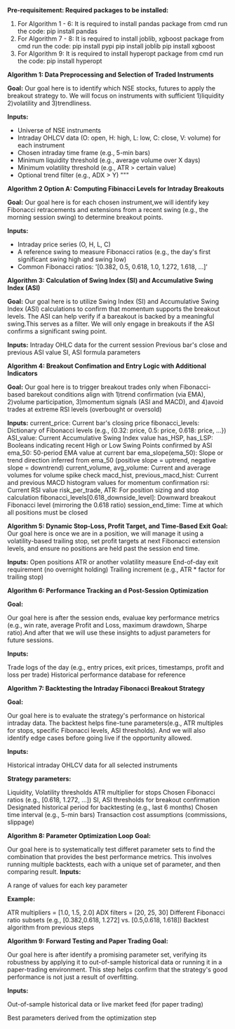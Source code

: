 **Pre-requisitement: Required packages to be installed:**
1. For Algorithm 1 - 6: It is required to install pandas package
from cmd run the code: pip install pandas
2. For Algorithm 7 - 8: It is required to install joblib, xgboost package
from cmd run the code:
  pip install pypi
  pip install joblib
  pip install xgboost
3. For Algorithm 9: It is required to install hyperopt package
from cmd run the code:
  pip install hyperopt

**Algorithm 1: Data Preprocessing and Selection of Traded Instruments**

**Goal:** Our goal here is to identify which NSE stocks, futures to apply the breakout strategy to. We will focus on instruments with sufficient 1)liquidity 2)volatility and 3)trendliness.

**Inputs:**
- Universe of NSE instruments
- Intraday OHLCV data (O: open, H: high, L: low, C: close, V: volume) for each instrument
- Chosen intraday time frame (e.g., 5-min bars)
- Minimum liquidity threshold (e.g., average volume over X days)
- Minimum volatility threshold (e.g., ATR > certain value)
- Optional trend filter (e.g., ADX > Y)
"""

**Algorithm 2 Option A: Computing Fibinacci Levels for Intraday Breakouts**

**Goal:** Our goal here is for each chosen instrument,we will identify key Fibonacci retracements and extensions from a recent swing (e.g., the morning session swing) to determine breakout points.
 
**Inputs:**
- Intraday price series (O, H, L, C)
- A reference swing to measure Fibonacci ratios (e.g., the day's first significant swing high and swing low)
- Common Fibonacci ratios: '[0.382, 0.5, 0.618, 1.0, 1.272, 1.618, ...]'

**Algorithm 3: Calculation of Swing Index (SI) and Accumulative Swing Index (ASI)**

**Goal:** Our goal here is to utilize Swing Index (SI) and Accumulative Swing Index (ASI) calculations to confirm that momentum supports the breakout levels. The ASI can help verify if a bareakout is backed by a meaningful swing.This serves as a filter. We will only engage in breakouts if the ASI confirms a significant swing point.

**Inputs:**
Intraday OHLC data for the current session
Previous bar's close and previous ASI value
SI, ASI formula parameters

**Algorithm 4: Breakout Confimation and Entry Logic with Additional Indicators**

**Goal:**
Our goal here is to trigger breakout trades only when Fibonacci-based barekout conditions align with 1)trend confirmation (via EMA), 2)volume participation, 3)momentum signals (ASI and MACD), and 4)avoid trades at extreme RSI levels (overbought or oversold)

**Inputs:**
current_price: Current bar's closing price
fibonacci_levels: Dictionary of Fibonacci levels (e.g., {0.32: price, 0.5: price, 0.618: price, ...})
ASI_value: Current Accumulative Swing Index value
has_HSP, has_LSP: Booleans indicating recent High or Low Swing Points confirmed by ASI
ema_50: 50-period EMA value at current bar
ema_slope(ema_50): Slope or trend direction inferred from ema_50 (positive slope = uptrend, negative slope = downtrend)
current_volume, avg_volume: Current and average volumes for volume spike check
macd_hist, previous_macd_hist: Current and previous MACD histogram values for momentum confirmation
rsi: Current RSI value
risk_per_trade, ATR: For position sizing and stop calculation
fibonacci_levels[0.618_downside_level]: Downward breakout Fibonacci level (mirroring the 0.618 ratio)
session_end_time: Time at which all positions must be closed

**Algorithm 5: Dynamic Stop-Loss, Profit Target, and Time-Based Exit**
**Goal:** Our goal here is once we are in a position, we will manage it using a volatility-based trailing stop, set profit targets at next Fibonacci extension levels, and ensure no positions are held past the session end time.

**Inputs:**
Open positions
ATR or another volatility measure
End-of-day exit requirement (no overnight holding)
Trailing increment (e.g., ATR * factor for trailing stop)

**Algorithm 6: Performance Tracking an d Post-Session Optimization**

**Goal:**

Our goal here is after the session ends, evaluae key performance metrics (e.g., win rate, average Profit and Loss, maximum drawdown, Sharpe ratio).And after that we will use these insights to adjust parameters for future sessions.

**Inputs:**

Trade logs of the day (e.g., entry prices, exit prices, timestamps, profit and loss per trade)
Historical performance database for reference

**Algorithm 7: Backtesting the Intraday Fibonacci Breakout Strategy**

**Goal:**

Our goal here is to evaluate the strategy's performance on historical intraday data. The backtest helps fine-tune parameters(e.g., ATR multiples for stops, specific Fibonacci levels, ASI thresholds). And we will also identify edge cases before going live if the opportunity allowed.

**Inputs:**

Historical intraday OHLCV data for all selected instruments

**Strategy parameters:**

Liquidity, Volatility thresholds
ATR multiplier for stops
Chosen Fibonacci ratios (e.g., [0.618, 1.272, ...])
SI, ASI thresholds for breakout confirmation
Designated historical period for backtesting (e.g., last 6 months)
Chosen time interval (e.g., 5-min bars)
Transaction cost assumptions (commissions, slippage)

**Algorithm 8: Parameter Optimization Loop**
**Goal:**

Our goal here is to systematically test differet parameter sets to find the combination that provides the best performance metrics. This involves running multiple backtests, each with a unique set of parameter, and then comparing result.
**Inputs:**

A range of values for each key parameter

**Example:**

ATR multipliers = [1.0, 1.5, 2.0]
ADX filters = [20, 25, 30]
Different Fibonacci ratio subsets (e.g., [0.382,0.618, 1.272] vs. [0.5,0.618, 1.618])
Backtest algorithm from previous steps

**Algorithm 9: Forward Testing and Paper Trading**
**Goal:**

Our goal here is after identify a promising parameter set, verifying its robustness by applying it to out-of-sample historical data or running it in a paper-trading environment. This step helps confirm that the strategy's good performance is not just a result of overfitting.

**Inputs:**

Out-of-sample historical data or live market feed (for paper trading)

Best parameters derived from the optimization step

